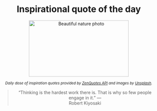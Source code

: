 
<div align="center">

# Inspirational quote of the day

<img src="./data/photo.jpeg" alt="Beautiful nature photo" width="320" height="180">

<sub><i>Daily dose of inspiration quotes provided by [ZenQuotes API](https://zenquotes.io/) and images by [Unsplash](https://unsplash.com/).</i></sub>


<blockquote>&ldquo;Thinking is the hardest work there is. That is why so few people engage in it.&rdquo; &mdash; <footer>Robert Kiyosaki</footer></blockquote>

</div>
